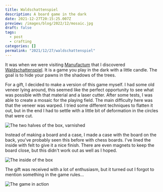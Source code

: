 ```yaml
---
title: Waldschattenspiel
description: A board game in the dark
date: 2021-12-27T20:15:25.007Z
preview: /images/blog/2022/12/mosaic.jpg
draft: false
tags:
  - post
  - crafting
categories: []
permalink: "2021/12/27/waldschattenspiel"
---
```


It was when we were visiting [Manufactum](https://www.manufactum.de/) that I discovered [Waldschattenspiel](https://de.wikipedia.org/wiki/Waldschattenspiel). It is a game you play in the dark with a little candle. The goal is to hide your pawns in the shadows of the trees.

For a gift, I decided to make a version of this game myself. I had some old veneer lying around, this seemed like the perfect opportunity to see what was possible with that material and a laser cutter. After some tests, I was able to create a mosaic for the playing field. The main difficulty here was that the veneer was warped. I tried some different techniques to flatten it out, but in the end I had to settle with a little bit of deformation in the circles that were cut.

![The two halves of the box, varnished](/images/blog/2022/12/vernis.jpg)

Instead of making a board and a case, I made a case with the board on the back, you've probably seen this before with chess boards. I've lined the inside with felt to give it a nice finish. There are even magnets to keep the board close, but this didn't work out as well as I hoped.

![The inside of the box](/images/blog/2022/12/binnenkant.jpg)

The gift was received with a lot of enthusiasm, but it turned out I forgot to mention something in the game rules...

![The game in action](/images/blog/2022/12/playing.jpg)

